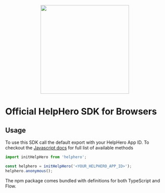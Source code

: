 <p align="center">
  <a href="https://helphero.co" target="_blank" align="center">
    <img src="https://sandbox.helphero.co/images/logo-github2.png" width="280">
  </a>
  <br />
</p>

# Official HelpHero SDK for Browsers

## Usage

To use this SDK call the default export with your HelpHero App ID.
To checkout the [Javascript docs](https://helphero.co/docs/javascript/) for full list of available methods 

```javascript
import initHelpHero from 'helphero';

const helphero = initHelpHero('<YOUR_HELPHERO_APP_ID>');
helphero.anonymous();
```

The npm package comes bundled with definitions for both TypeScript and Flow.

